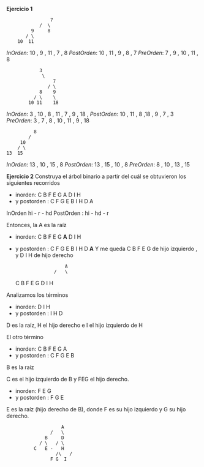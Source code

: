 **Ejercicio 1**

					7
				/  \
			 9     8 
		   / \
		10  11
_InOrden_: 10 , 9 , 11 , 7  , 8 
_PostOrden_: 10 , 11 , 9 , 8 , 7 
_PreOrden_: 7 , 9 , 10 , 11 , 8 

				3
				 \
					 7
				   / \
				8    9
			  / \    \ 
			10 11    18 
_InOrden_:  3 , 10 , 8 , 11 , 7 , 9 , 18 ,
_PostOrden_: 10 , 11 , 8 ,18  , 9 , 7 , 3 
_PreOrden_: 3 , 7 , 8 , 10 , 11 , 9 , 18

			  8
			/
		 10
		/ \
	13  15 
_InOrden_: 13 , 10 , 15 , 8
_PostOrden_: 13 , 15 , 10 , 8 
_PreOrden_: 8 ,  10 , 13  , 15 

**Ejercicio 2** 
Construya el árbol binario a partir del cuál se obtuvieron los siguientes recorridos 
- inorden: C B F E G A D I H 
- y postorden : C F G E B I H D A

InOrden hi - r - hd 
PostOrden : hi - hd - r 

Entonces, la A es la raíz 
- inorden: C B F E G **A** D I H 
- y postorden : C F G E B I H D **A**
Y me queda C B F E G de hijo izquierdo , y D I H de hijo derecho 

						A 
					/   \
	C B F E G    D I H   

Analizamos los términos 
- inorden:  D I H 
- y postorden :  I H D 

D es la raíz, H el hijo derecho e I el hijo izquierdo de H 

El otro término 
- inorden: C B F E G A 
- y postorden : C F G E B 

B es la raíz 

C es el hijo izquierdo de B y FEG el hijo derecho. 

- inorden:   F E G  
- y postorden :  F G E 

E es la raíz (hijo derecho de B), donde F es su hijo izquierdo y G su hijo derecho. 

						A 
					/   \
			      B     D
			    / \   / \ 
			  C   E -   H 
			          /\   / 
			        F G  I   




